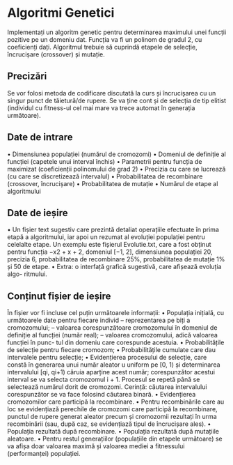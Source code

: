 # Algoritmi Genetici
Implementați un algoritm genetic pentru determinarea maximului unei funcții pozitive pe un domeniu dat. Funcția va fi un polinom de gradul 2, cu coeficienți dați.
Algoritmul trebuie să cuprindă etapele de selecție, încrucișare (crossover) și mutație.

## Precizări
Se vor folosi metoda de codificare discutată la curs și încrucișarea cu un singur punct de tăietură/de rupere. Se va ține cont și de selecția de tip elitist (individul cu fitness-ul cel mai mare va trece automat în generația următoare).


## Date de intrare
• Dimensiunea populației (numărul de cromozomi)
• Domeniul de definiție al funcției (capetele unui interval închis)
• Parametrii pentru funcția de maximizat (coeficienții polinomului de grad 2)
• Precizia cu care se lucrează (cu care se discretizează intervalul)
• Probabilitatea de recombinare (crossover, încrucișare)
• Probabilitatea de mutație
• Numărul de etape al algoritmului

## Date de ieșire
• Un fișier text sugestiv care prezintă detaliat operațiile efectuate
în prima etapă a algoritmului, iar apoi un rezumat al evoluției
populației pentru celelalte etape.
Un exemplu este fișierul Evolutie.txt, care a fost obținut pentru
funcția −x2 + x + 2, domeniul [−1, 2], dimensiunea populației 20,
precizia 6, probabilitatea de recombinare 25%, probabilitatea de
mutație 1% și 50 de etape.
• Extra: o interfață grafică sugestivă, care afișează evoluția algo-
ritmului.

## Conținut fișier de ieșire
În fișier vor fi incluse cel puțin următoarele informații:
• Populația inițială, cu următoarele date pentru fiecare individ
– reprezentarea pe biți a cromozomului;
– valoarea corespunzătoare cromozomului în domeniul de
definiție al funcției (număr real);
– valoarea cromozomului, adică valoarea funcției în punc-
tul din domeniu care corespunde acestuia.
• Probabilitățile de selecție pentru fiecare cromozom;
• Probabilitățile cumulate care dau intervalele pentru selecție;
• Evidențierea procesului de selecție, care constă în generarea unui număr aleator u uniform pe [0, 1) și determinarea intervalului [qi, qi+1) căruia aparține acest număr; corespunzător acestui interval se va selecta cromozomul i + 1. Procesul se repetă până se selectează numărul dorit de cromozomi. Cerință: căutarea intervalului corespunzător se va face folosind căutarea binară.
• Evidențierea cromozomilor care participă la recombinare.
• Pentru recombinările care au loc se evidențiază perechile de cromozomi care participă la recombinare, punctul de rupere generat aleator precum și cromozomii rezultați în urma recombinării (sau, după caz, se evidențiază tipul de încrucișare ales).
• Populația rezultată după recombinare.
• Populația rezultată după mutațiile aleatoare.
• Pentru restul generațiilor (populațiile din etapele următoare) se va afișa doar valoarea maximă și valoarea mediei a fitnessului (performanței) populației.
